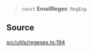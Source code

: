 > `const` **EmailRegex**: `RegExp`

## Source

[src/utils/regexes.ts:194](https://github.com/bhavjitChauhan/khan-api/blob/214cc6672777162cd3ec638a3ad3a22f7fe37e04/src/utils/regexes.ts#L194)
